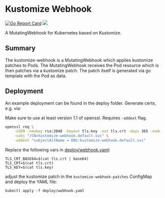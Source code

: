 # Kustomize Webhook

[![Go Report Card](https://goreportcard.com/badge/sbueringer/kustomize-webhook)](https://goreportcard.com/report/sbueringer/kustomize-webhook)
![](https://github.com/sbueringer/kustomize-webhook/workflows/.github/workflows/main.yml/badge.svg)

A MutatingWebhook for Kubernetes based on Kustomize.

## Summary

The kustomize-webhook is a MutatingWebhook which applies kustomize patches to Pods. The MutatingWebhook receives
the Pod resource which is then patches via a kustomize patch. The patch itself is generated via go template with the
Pod as data.

## Deployment

An example deployment can be found in the deploy folder. Generate certs, e.g. via:

Make sure to use at least version 1.1 of openssl. Requires `-addext` flag.

```bash
openssl req \
    -x509 -newkey rsa:2048 -keyout tls.key -out tls.crt -days 365 -nodes \
    -subj "/CN=kustomize-webhook.default.svc" \
    -addext "subjectAltName = DNS:kustomize-webhook.default.svc"
```

Replace the  following vars in [deploy/webhook.yaml](deploy/webhook.yaml):

````
TLS_CRT_BASE64=$(cat tls.crt | base64)
TLS_CRT=$(cat tls.crt)
TLS_KEY=$(cat tls.key)
````

adjust the kustomize patch in the `kustomize-webhook-patches` ConfigMap and deploy the YAML file:

````
kubectl apply -f deploy/webhook.yaml
````

